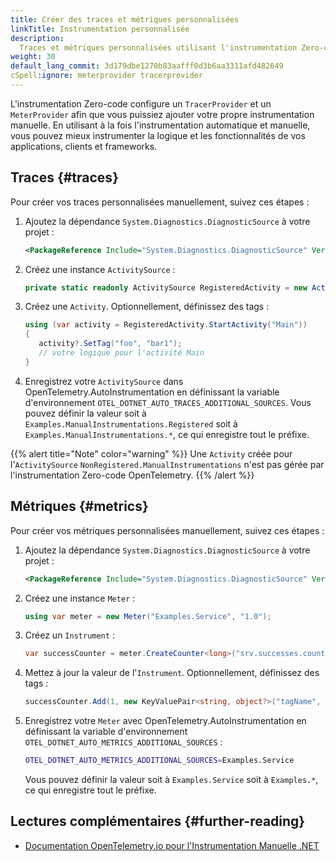 ```yaml
---
title: Créer des traces et métriques personnalisées
linkTitle: Instrumentation personnalisée
description:
  Traces et métriques personnalisées utilisant l'instrumentation Zero-code .NET.
weight: 30
default_lang_commit: 3d179dbe1270b83aafff0d3b6aa3311afd482649
cSpell:ignore: meterprovider tracerprovider
---
```


L'instrumentation Zero-code configure un `TracerProvider` et un `MeterProvider`
afin que vous puissiez ajouter votre propre instrumentation manuelle. En
utilisant à la fois l'instrumentation automatique et manuelle, vous pouvez mieux
instrumenter la logique et les fonctionnalités de vos applications, clients et
frameworks.

## Traces {#traces}

Pour créer vos traces personnalisées manuellement, suivez ces étapes :

1. Ajoutez la dépendance `System.Diagnostics.DiagnosticSource` à votre projet :

   ```xml
   <PackageReference Include="System.Diagnostics.DiagnosticSource" Version="8.0.0" />
   ```

2. Créez une instance `ActivitySource` :

   ```csharp
   private static readonly ActivitySource RegisteredActivity = new ActivitySource("Examples.ManualInstrumentations.Registered");
   ```

3. Créez une `Activity`. Optionnellement, définissez des tags :

   ```csharp
   using (var activity = RegisteredActivity.StartActivity("Main"))
   {
      activity?.SetTag("foo", "bar1");
      // votre logique pour l'activité Main
   }
   ```

4. Enregistrez votre `ActivitySource` dans OpenTelemetry.AutoInstrumentation en
   définissant la variable d'environnement
   `OTEL_DOTNET_AUTO_TRACES_ADDITIONAL_SOURCES`. Vous pouvez définir la valeur
   soit à `Examples.ManualInstrumentations.Registered` soit à
   `Examples.ManualInstrumentations.*`, ce qui enregistre tout le préfixe.

{{% alert title="Note" color="warning" %}} Une `Activity` créée pour
l'`ActivitySource` `NonRegistered.ManualInstrumentations` n'est pas gérée par
l'instrumentation Zero-code OpenTelemetry. {{% /alert %}}

## Métriques {#metrics}

Pour créer vos métriques personnalisées manuellement, suivez ces étapes :

1. Ajoutez la dépendance `System.Diagnostics.DiagnosticSource` à votre projet :

   ```xml
   <PackageReference Include="System.Diagnostics.DiagnosticSource" Version="8.0.0" />
   ```

2. Créez une instance `Meter` :

   ```csharp
   using var meter = new Meter("Examples.Service", "1.0");
   ```

3. Créez un `Instrument` :

   ```csharp
   var successCounter = meter.CreateCounter<long>("srv.successes.count", description: "Number of successful responses");
   ```

4. Mettez à jour la valeur de l'`Instrument`. Optionnellement, définissez des
   tags :

   ```csharp
   successCounter.Add(1, new KeyValuePair<string, object?>("tagName", "tagValue"));
   ```

5. Enregistrez votre `Meter` avec OpenTelemetry.AutoInstrumentation en
   définissant la variable d'environnement
   `OTEL_DOTNET_AUTO_METRICS_ADDITIONAL_SOURCES` :

   ```bash
   OTEL_DOTNET_AUTO_METRICS_ADDITIONAL_SOURCES=Examples.Service
   ```

   Vous pouvez définir la valeur soit à `Examples.Service` soit à `Examples.*`,
   ce qui enregistre tout le préfixe.

## Lectures complémentaires {#further-reading}

- [Documentation OpenTelemetry.io pour l'Instrumentation Manuelle .NET](/docs/languages/dotnet/instrumentation#setting-up-an-activitysource)
